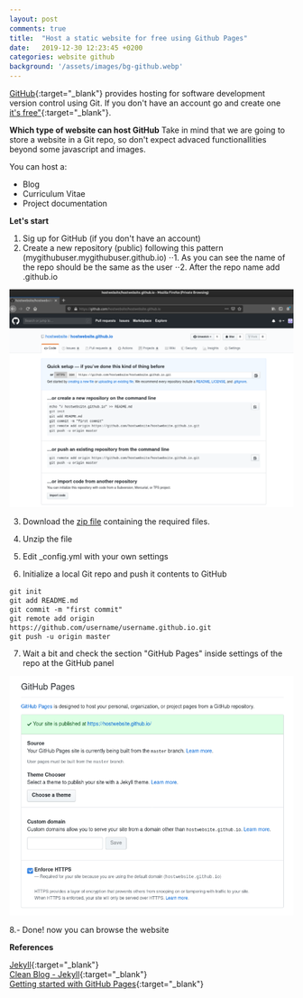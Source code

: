 ```yaml
---
layout: post
comments: true
title:  "Host a static website for free using Github Pages"
date:   2019-12-30 12:23:45 +0200
categories: website github
background: '/assets/images/bg-github.webp'
---
```


[GitHub](https://github.com/){:target="_blank"} provides hosting for software development version control using Git. If you don't have an account go and create one [it's free"](/assets/images/its-free.png){:target="_blank"}.

**Which type of website can host GitHub**
Take in mind that we are going to store a website in a Git repo, so don't expect advaced functionaIlities beyond some javascript and images.

You can host a:
+ Blog
+ Curriculum Vitae
+ Project documentation

**Let's start**

1. Sig up for GitHub (if you don't have an account)
2. Create a new repository (public) following this pattern (mygithubuser.mygithubuser.github.io)
⋅⋅1. As you can see the name of the repo should be the same as the user
⋅⋅2. After the repo name add .github.io

![New repo](/assets/images/repo-created.png)

3. Download the [zip file](https://github.com/hostwebsite/hostwebsite.github.io/archive/master.zip) containing the required files.

4. Unzip the file

5. Edit _config.yml with your own settings

6. Initialize a local Git repo and push it contents to GitHub

```
git init
git add README.md
git commit -m "first commit"
git remote add origin https://github.com/username/username.github.io.git
git push -u origin master
```

7. Wait a bit and check the section "GitHub Pages" inside settings of the repo at the GitHub panel

![GitHub Pages settings](/assets/images/githubpages.png)

8.- Done! now you can browse the website

**References**

[Jekyll](https://jekyllrb.com/){:target="_blank"}<br/>
[Clean Blog - Jekyll](https://startbootstrap.com/themes/clean-blog-jekyll/){:target="_blank"}<br/>
[Getting started with GitHub Pages](https://docs.github.com/en/pages/getting-started-with-github-pages){:target="_blank"}